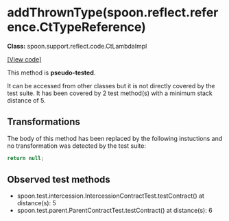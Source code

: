 # addThrownType(spoon.reflect.reference.CtTypeReference)

**Class:** spoon.support.reflect.code.CtLambdaImpl

[[View code]](https://github.com/INRIA/spoon/blob/fd878bc71b73fc1da82356eaa6578f760c70f0de/src/main/java//spoon/support/reflect/code/CtLambdaImpl.java#L211)

This method is **pseudo-tested**.


It can be accessed from other classes but it is not directly covered by the test suite. 
It has been covered by 2 test method(s) with a minimum stack distance of 5.

## Transformations


The body of this method has been replaced by the following instuctions and no transformation was detected by the test suite:

```Java
return null;
```





## Observed test methods

* spoon.test.intercession.IntercessionContractTest.testContract() at distance(s): 5
* spoon.test.parent.ParentContractTest.testContract() at distance(s): 6

